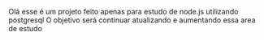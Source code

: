 Olá esse é um projeto feito apenas para estudo de node.js utilizando postgresql
O objetivo será continuar atualizando e aumentando essa area de estudo
